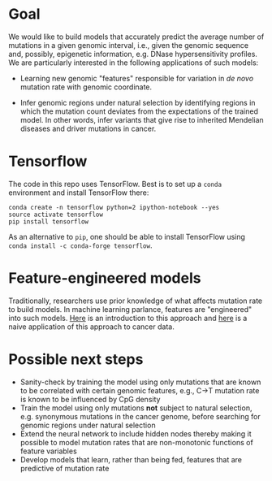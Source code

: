 # Goal 

We would like to build models that accurately predict the average number of mutations in a given genomic interval, i.e., given the genomic sequence and, possibly, epigenetic information, 
e.g. DNase hypersensitivity profiles. We are particularly interested in the following applications of such models: 

* Learning new genomic "features" responsible for variation in *de novo* mutation rate with genomic coordinate. 

* Infer genomic regions under natural selection by identifying regions in which the mutation count deviates 
from the expectations of the trained model. In other words, infer variants that give rise to inherited Mendelian diseases and driver mutations in cancer.

# Tensorflow 

The code in this repo uses TensorFlow. Best is to set up a `conda` environment and install TensorFlow there: 

```
conda create -n tensorflow python=2 ipython-notebook --yes
source activate tensorflow 
pip install tensorflow
```

As an alternative to `pip`, one should be able to install TensorFlow using `conda install -c conda-forge tensorflow`.

# Feature-engineered models 

Traditionally, researchers use prior knowledge of what affects mutation rate to build models. In machine learning parlance, features are "engineered" into such models. 
[Here](http://nbviewer.jupyter.org/github/petermchale/modeling_mutation_counts_using_neural_networks/blob/master/engineer_features/model/model.ipynb) is an introduction 
to this approach
and [here](http://nbviewer.jupyter.org/github/petermchale/modeling_mutation_counts_using_neural_networks/blob/master/engineer_features/data/analysis.ipynb) 
is a naive application of this approach to cancer data. 

# Possible next steps 

* Sanity-check by training the model using only mutations that are known to be correlated with certain genomic features, e.g., C->T mutation rate 
is known to be influenced by CpG density  
* Train the model using only mutations **not** subject to natural selection, e.g. synonymous mutations in the cancer genome, before searching for genomic regions under natural selection
* Extend the neural network to include hidden nodes thereby making it possible to model mutation rates that are non-monotonic functions of feature variables
* Develop models that learn, rather than being fed, features that are predictive of mutation rate
